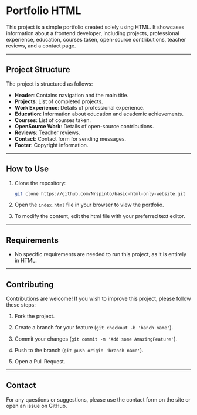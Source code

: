 # Portfolio HTML

This project is a simple portfolio created solely using HTML. It showcases information about a frontend developer, including projects, professional experience, education, courses taken, open-source contributions, teacher reviews, and a contact page.

---

## Project Structure

The project is structured as follows:

- **Header**: Contains navigation and the main title.
- **Projects**: List of completed projects.
- **Work Experience**: Details of professional experience.
- **Education**: Information about education and academic achievements.
- **Courses**: List of courses taken.
- **OpenSource Work**: Details of open-source contributions.
- **Reviews**: Teacher reviews.
- **Contact**: Contact form for sending messages.
- **Footer**: Copyright information.

---

## How to Use

1. Clone the repository:
   ```bash
   git clone https://github.com/Nrspinto/basic-html-only-website.git
2. Open the ``index.html`` file in your browser to view the portfolio.

3. To modify the content, edit the html file with your preferred text editor.

---
## Requirements
- No specific requirements are needed to run this project, as it is entirely in HTML.
---
## Contributing
Contributions are welcome! If you wish to improve this project, please follow these steps:

1. Fork the project.

2. Create a branch for your feature (``git checkout -b 'banch name'``).

3. Commit your changes (``git commit -m 'Add some AmazingFeature'``).

4. Push to the branch (``git push origin 'branch name'``).

5. Open a Pull Request.
---
## Contact
For any questions or suggestions, please use the contact form on the site or open an issue on GitHub.